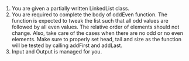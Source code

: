 1. You are given a partially written LinkedList class.
2. You are required to complete the body of oddEven function. The function is expected to tweak the list such that all odd values are followed by all even values. The relative order of elements should not change. Also, take care of the cases when there are no odd or no even elements. Make sure to properly set head, tail and size as the function will be tested by calling addFirst and addLast.
3. Input and Output is managed for you.

